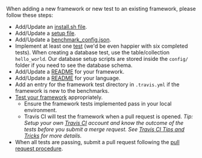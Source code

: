 When adding a new framework or new test to an existing framework, please follow 
these steps:

* Add/Update an [install.sh file](../Codebase/Framework-Files#install-file).
* Add/Update a [setup file](../Codebase/Framework-Files#setup-file).
* Add/Update a [benchmark_config.json](../Codebase/Framework-Files#benchmark-config-file).
* Implement at least one [test](../Project-Information/Framework-Tests#test-types) 
(we'd be even happier with six completed tests). When creating a database test, 
use the table/collection `hello_world`. Our database setup scripts are stored 
inside the `config/` folder if you need to see the database schema.
* Add/Update a [README](Readme-Formats#language-readmes) for your 
framework.
* Add/Update a [README](Readme-Formats#framework-readmes) for your
language.
* Add an entry for the framework test directory in `.travis.yml` if the framework is new to the benchmarks.
* [Test your framework](Testing-and-Debugging) appropriately.
    * Ensure the framework tests implemented pass in your local environment.
    * Travis CI will test the framework when a pull request is opened. _Tip: Setup your own [Travis CI](https://travis-ci.org) account and know the outcome of the tests before you submit a merge request. See [Travis CI Tips and Tricks](../Project-Information/Travis-CI#tricks-and-tips-for-travis-ci) for more details._
* When all tests are passing, submit a pull request following the 
[pull request procedure](Contributing-Guide#github-pull-request-procedure).
